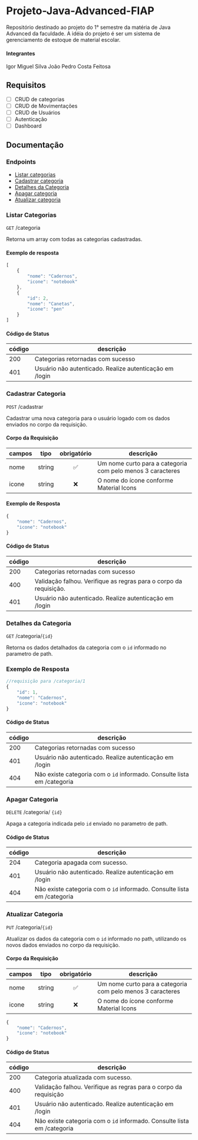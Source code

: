 # Projeto-Java-Advanced-FIAP
Repositório destinado ao projeto do 1° semestre da matéria de Java Advanced da faculdade.
A idéia do projeto é ser um sistema de gerenciamento de estoque de material escolar.

#### Integrantes
Igor Miguel Silva
João Pedro Costa Feitosa

## Requisitos

 - [ ] CRUD de categorias
 - [ ] CRUD de Movimentações
 - [ ] CRUD de Usuários
 - [ ] Autenticação
 - [ ] Dashboard

 ## Documentação


 ### Endpoints

- [Listar categorias](#listar-categorias)
- [Cadastrar categoria](#cadastrar-categoria)
- [Detalhes da Categoria](#detalhes-da-categoria)
- [Apagar categoria](#apagar-categoria)
- [Atualizar categoria](#atualizar-categoria)

### Listar Categorias
`GET` /categoria

Retorna um array com todas as categorias cadastradas.

#### Exemplo de resposta
```js
[
    {
        "nome": "Cadernos",
        "icone": "notebook"
    },
    {
        "id": 2,
        "nome": "Canetas",
        "icone": "pen"
    }
]
```

#### Código de Status

| código | descrição
|--------|---------
|200 | Categorias retornadas com sucesso
|401 | Usuário não autenticado. Realize autenticação em /login

### Cadastrar Categoria

`POST` /cadastrar

Cadastrar uma nova categoria para o usuário logado com os dados enviados no corpo da requisição.

#### Corpo da Requisição

| campos | tipo | obrigatório | descrição
|--------|------|:-------------:|----------
|nome|string|✅| Um nome curto para a categoria com pelo menos 3 caracteres
|icone|string|❌| O nome do ícone conforme Material Icons

#### Exemplo de Resposta

```js
{
    "nome": "Cadernos",
    "icone": "notebook"
}
```

#### Código de Status

| código | descrição
|--------|---------
|200 | Categorias retornadas com sucesso
|400 | Validação falhou. Verifique as regras para o corpo da requisição.
|401 | Usuário não autenticado. Realize autenticação em /login

### Detalhes da Categoria
`GET` /categoria/`{id}`

Retorna os dados detalhados da categoria com o `id` informado no parametro de path.

### Exemplo de Resposta
```js
//requisição para /categoria/1
{
    "id": 1,
    "nome": "Cadernos",
    "icone": "notebook"
}
```

#### Código de Status

| código | descrição
|--------|----------
|200 | Categorias retornadas com sucesso
|401 | Usuário não autenticado. Realize autenticação em /login
|404 | Não existe categoria com o `id` informado. Consulte lista em /categoria

### Apagar Categoria

`DELETE` /categoria/ `{id}`

Apaga a categoria indicada pelo `id` enviado no parametro de path. 

#### Código de Status

| código | descrição
|--------|----------
|204 | Categoria apagada com sucesso.
|401 | Usuário não autenticado. Realize autenticação em /login
|404 | Não existe categoria com o `id` informado. Consulte lista em /categoria

### Atualizar Categoria

`PUT` /categoria/`{id}`

Atualizar os dados da categoria com o `id` informado no path, utilizando os novos dados enviados no corpo da requisição.

#### Corpo da Requisição

| campos | tipo | obrigatório | descrição
|--------|------|:-------------:|----------
|nome|string|✅| Um nome curto para a categoria com pelo menos 3 caracteres
|icone|string|❌| O nome do ícone conforme Material Icons

```js
{
    "nome": "Cadernos",
    "icone": "notebook"
}
```

#### Código de Status

| código | descrição
|--------|----------
|200 | Categoria atualizada com sucesso.
|400 | Validação falhou. Verifique as regras para o corpo da requisição
|401 | Usuário não autenticado. Realize autenticação em /login
|404 | Não existe categoria com o `id` informado. Consulte lista em /categoria
